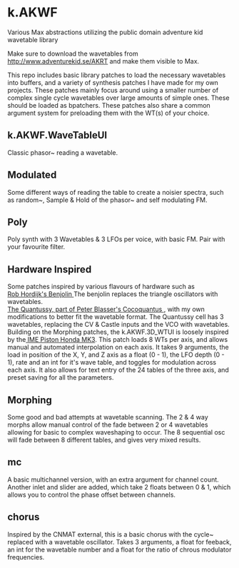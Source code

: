 # k.AKWF
 Various Max abstractions utilizing the public domain adventure kid wavetable library

Make sure to download the wavetables from http://www.adventurekid.se/AKRT and make them visible to Max.

This repo includes basic library patches to load the necessary wavetables into buffers, and a variety of synthesis patches I have made for my own projects. These patches mainly focus around using a smaller number of complex single cycle wavetables over large amounts of simple ones. These should be loaded as bpatchers. These patches also share a common argument system for preloading them with the WT(s) of your choice.

<h2>k.AKWF.WaveTableUI  </h2>

Classic phasor~ reading a wavetable.

<h2> Modulated </h2>

Some different ways of reading the table to create a noisier spectra, such as random~, Sample & Hold of the phasor~ and self modulating FM.

<h2> Poly </h2>

Poly synth with 3 Wavetables & 3 LFOs per voice, with basic FM. Pair with your favourite filter.

<h2> Hardware Inspired </h2>

Some patches inspired by various flavours of hardware such as <br>
<a href="https://web.archive.org/web/20141019122935/http://www.epochmodular.net/benjolin.html"> Rob Hordijk's Benjolin </a> The benjolin replaces the triangle oscillators with wavetables. <br>
  <a href="http://pugix.com/synth/eurorack-quantussy-cells/"> The Quantussy, part of Peter Blasser's </a> <a href="http://www.ciat-lonbarde.net/cocoquantus/index.html"> Cocoquantus </a>, with my own modifications to better fit the wavetable format. The Quantussy cell has 3 wavetables, replacing the CV & Castle inputs and the VCO with wavetables.<br>
Building on the Morphing patches, the k.AKWF.3D_WTUI is loosely inspired by the<a href="http://www.industrialmusicelectronics.com/products/4"> IME Piston Honda MK3</a>. This patch loads 8 WTs per axis, and allows manual and automated interpolation on each axis. It takes 9 arguments, the load in position of the X, Y, and Z axis as a float (0 - 1), the LFO depth (0 - 1), rate and an int for it's wave table, and toggles for modulation across each axis. It also allows for text entry of the 24 tables of the three axis, and preset saving for all the parameters.  

<h2> Morphing </h2>

Some good and bad attempts at wavetable scanning. The 2 & 4 way morphs allow manual control of the fade between 2 or 4 wavetables allowing for basic to complex waveshaping to occur. The 8 sequential osc will fade between 8 different tables, and gives very mixed results. 

<h2> mc </h2>

A basic multichannel version, with an extra argument for channel count. Another inlet and slider are added, which take 2 floats between 0 & 1, which allows you to control the phase offset between channels.

<h2> chorus </h2>

Inspired by the CNMAT external, this is a basic chorus with the cycle~ replaced with a wavetable oscillator. Takes 3 arguments, a float for feeback, an int for the wavetable number and a float for the ratio of chrous modulator frequencies.
